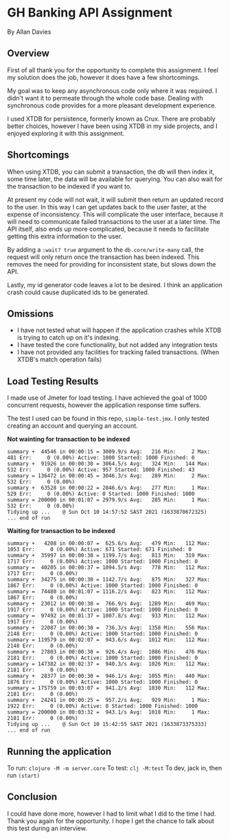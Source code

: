 # GH Banking API Assignment 
By Allan Davies

## Overview
First of all thank you for the opportunity to complete this assignment. I feel
my solution does the job, however it does have a few shortcomings.

My goal was to keep any asynchronous code only where it was required. I didn't 
want it to permeate through the whole code base. Dealing with synchronous code
provides for a more pleasant development experience. 

I used XTDB for persistence, formerly known as Crux. There are probably better
choices, however I have been using XTDB in my side projects, and I enjoyed 
exploring it with this assignment.

## Shortcomings
When using XTDB, you can submit a transaction, the db will then index it, some 
time later, the data will be available for querying. You can also wait for the
transaction to be indexed if you want to.

At present my code will not wait, it will submit then return an updated record 
to the user. In this way I can get updates back to the user faster, at the expense
of inconsistency. This will complicate the user interface, because it will need
to communicate failed transactions to the user at a later time. The API itself,
also ends up more complicated, because it needs to facilitate getting this extra
information to the user.

By adding a `:wait? true` argument to the `db.core/write-many` call, the request
will only return once the transaction has been indexed. This removes the need for
providing for inconsistent state, but slows down the API.

Lastly, my id generator code leaves a lot to be desired. I think an application 
crash could cause duplicated ids to be generated.

## Omissions
* I have not tested what will happen if the application crashes while XTDB is
  trying to catch up on it's indexing.
* I have tested the core functionality, but not added any integration tests
* I have not provided any facilities for tracking failed transactions. 
  (When XTDB's match operation fails)
  
## Load Testing Results
I made use of Jmeter for load testing. I have achieved the goal of 1000 concurrent
requests, however the application response time suffers.

The test I used can be found in this repo, `simple-test.jmx`. I only tested
creating an account and querying an account.

**Not wainting for transaction to be indexed**

    summary +  44546 in 00:00:15 = 3009.9/s Avg:   216 Min:     2 Max:   481 Err:     0 (0.00%) Active: 1000 Started: 1000 Finished: 0
    summary +  91926 in 00:00:30 = 3064.5/s Avg:   324 Min:   144 Max:   532 Err:     0 (0.00%) Active: 957 Started: 1000 Finished: 43
    summary = 136472 in 00:00:45 = 3046.3/s Avg:   289 Min:     2 Max:   532 Err:     0 (0.00%)
    summary +  63528 in 00:00:22 = 2846.6/s Avg:   277 Min:     1 Max:   529 Err:     0 (0.00%) Active: 0 Started: 1000 Finished: 1000
    summary = 200000 in 00:01:07 = 2979.9/s Avg:   285 Min:     1 Max:   532 Err:     0 (0.00%)
    Tidying up ...    @ Sun Oct 10 14:57:52 SAST 2021 (1633870672325)
    ... end of run
    
**Waiting for transaction to be indexed**

    summary +   4208 in 00:00:07 =  625.6/s Avg:   479 Min:   112 Max:  1053 Err:     0 (0.00%) Active: 671 Started: 671 Finished: 0
    summary +  35997 in 00:00:30 = 1199.7/s Avg:   813 Min:   319 Max:  1717 Err:     0 (0.00%) Active: 1000 Started: 1000 Finished: 0
    summary =  40205 in 00:00:37 = 1094.5/s Avg:   778 Min:   112 Max:  1717 Err:     0 (0.00%)
    summary +  34275 in 00:00:30 = 1142.7/s Avg:   875 Min:   327 Max:  1867 Err:     0 (0.00%) Active: 1000 Started: 1000 Finished: 0
    summary =  74480 in 00:01:07 = 1116.2/s Avg:   823 Min:   112 Max:  1867 Err:     0 (0.00%)
    summary +  23012 in 00:00:30 =  766.9/s Avg:  1289 Min:   469 Max:  1917 Err:     0 (0.00%) Active: 1000 Started: 1000 Finished: 0
    summary =  97492 in 00:01:37 = 1007.8/s Avg:   933 Min:   112 Max:  1917 Err:     0 (0.00%)
    summary +  22087 in 00:00:30 =  736.3/s Avg:  1358 Min:   556 Max:  2148 Err:     0 (0.00%) Active: 1000 Started: 1000 Finished: 0
    summary = 119579 in 00:02:07 =  943.6/s Avg:  1012 Min:   112 Max:  2148 Err:     0 (0.00%)
    summary +  27803 in 00:00:30 =  926.4/s Avg:  1086 Min:   476 Max:  2181 Err:     0 (0.00%) Active: 1000 Started: 1000 Finished: 0
    summary = 147382 in 00:02:37 =  940.3/s Avg:  1026 Min:   112 Max:  2181 Err:     0 (0.00%)
    summary +  28377 in 00:00:30 =  946.1/s Avg:  1055 Min:   440 Max:  1876 Err:     0 (0.00%) Active: 1000 Started: 1000 Finished: 0
    summary = 175759 in 00:03:07 =  941.2/s Avg:  1030 Min:   112 Max:  2181 Err:     0 (0.00%)
    summary +  24241 in 00:00:25 =  957.2/s Avg:   929 Min:     1 Max:  1922 Err:     0 (0.00%) Active: 0 Started: 1000 Finished: 1000
    summary = 200000 in 00:03:32 =  943.1/s Avg:  1018 Min:     1 Max:  2181 Err:     0 (0.00%)
    Tidying up ...    @ Sun Oct 10 15:42:55 SAST 2021 (1633873375333)
    ... end of run

## Running the application

To run: `clojure -M -m server.core`
To test: `clj -M:test`
To dev, jack in, then run `(start)`

## Conclusion

I could have done more, however I had to limit what I did to the time I had. 
Thank you again for the opportunity. I hope I get the chance to talk about this test
during an interview.
